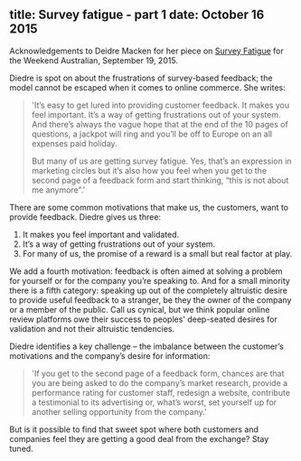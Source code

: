 title: Survey fatigue - part 1
date: October 16 2015
---
Acknowledgements to Deidre Macken for her piece on [Survey Fatigue](http://www.theaustralian.com.au/arts/review/customer-feedback-surveys-its-not-about-you-its-about-them/story-fn9n8gph-1227531763850) for the Weekend Australian, September 19, 2015.

Diedre is spot on about the frustrations of survey-based feedback; the model cannot be escaped when it comes to online commerce. She writes:

> 'It’s easy to get lured into providing customer feedback. It makes you feel important.  It’s a way of getting frustrations out of your system. And there’s always the vague hope that at the end of the 10 pages of questions, a jackpot will ring and you’ll be off to Europe on an all expenses paid holiday.
>
> But many of us are getting survey fatigue. Yes, that’s an expression in marketing circles but it’s also how you feel when you get to the second page of a feedback form and start thinking, “this is not about me anymore".'

There are some common motivations that make us, the customers, want to provide feedback. Diedre gives us three:
1. It makes you feel important and validated.
2. It’s a way of getting frustrations out of your system.
3. For many of us, the promise of a reward is a small but real factor at play.

We add a fourth motivation: feedback is often aimed at solving a problem for yourself or for the company you’re speaking to. And for a small minority there is a fifth category: speaking up out of the completely altruistic desire to provide useful feedback to a stranger, be they the owner of the company or a member of the public. Call us cynical, but we think popular online review platforms owe their success to peoples' deep-seated desires for validation and not their altruistic tendencies.

Diedre identifies a key challenge – the imbalance between the customer’s motivations and the company’s desire for information:

> 'If you get to the second page of a feedback form, chances are that you are being asked to do the company’s market research, provide a performance rating for customer staff, redesign a website, contribute a testimonial to its advertising or, what’s worst, set yourself up for another selling opportunity from the company.'

But is it possible to find that sweet spot where both customers and companies feel they are getting a good deal from the exchange? Stay tuned.